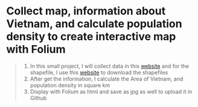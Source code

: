 # Collect map, information about Vietnam, and calculate population density to create interactive map with Folium 
> 1) In this small project, I will collect data in this [website](https://www.citypopulation.de/en/vietnam/admin/) and for the shapefile, I use this [website](http://www.diva-gis.org/gdata) to download the shapefiles 
> 2) After get the information, I calculate the Area of Vietnam, and population density in square km
> 3) Display with Folium as html and save as jpg as well to upload it in Github
